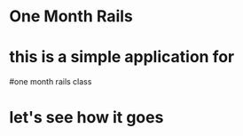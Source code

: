 # One Month Rails
# this is a simple application for
#one month rails class
# let's see how it goes 